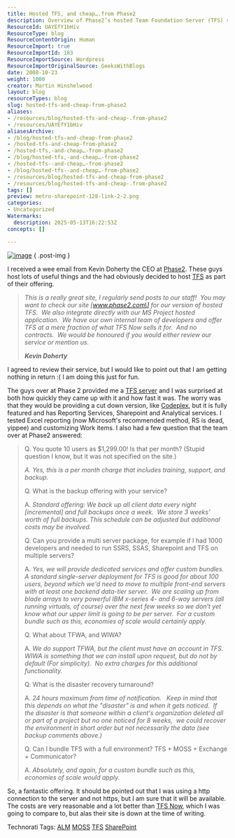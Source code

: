 ```yaml
---
title: Hosted TFS, and cheap….from Phase2
description: Overview of Phase2’s hosted Team Foundation Server (TFS) service, including features, pricing, backup, scalability, integration, and support details.
ResourceId: UAYEfY1bHiv
ResourceType: blog
ResourceContentOrigin: Human
ResourceImport: true
ResourceImportId: 183
ResourceImportSource: Wordpress
ResourceImportOriginalSource: GeeksWithBlogs
date: 2008-10-23
weight: 1000
creator: Martin Hinshelwood
layout: blog
resourceTypes: blog
slug: hosted-tfs-and-cheap-from-phase2
aliases:
- /resources/blog/hosted-tfs-and-cheap-.from-phase2
- /resources/UAYEfY1bHiv
aliasesArchive:
- /blog/hosted-tfs-and-cheap-from-phase2
- /hosted-tfs-and-cheap-from-phase2
- /hosted-tfs,-and-cheap…-from-phase2
- /blog/hosted-tfs,-and-cheap…-from-phase2
- /hosted-tfs--and-cheap…-from-phase2
- /blog/hosted-tfs--and-cheap…-from-phase2
- /resources/blog/hosted-tfs-and-cheap-from-phase2
- /resources/blog/hosted-tfs-and-cheap-.from-phase2
tags: []
preview: metro-sharepoint-128-link-2-2.png
categories:
- Uncategorized
Watermarks:
  description: 2025-05-13T16:22:53Z
concepts: []

---
```

[![image](images/21c33c4198cb_76CA-image_thumb_2-1-1.png)](http://blog.hinshelwood.com/files/2011/05/GWB-WindowsLiveWriter-21c33c4198cb_76CA-image_6.png)
{ .post-img }

I received a wee email from Kevin Doherty the CEO at [Phase2](http://Phase2.com). These guys host lots of useful things and the had obviously decided to host [TFS](http://msdn2.microsoft.com/en-us/teamsystem/aa718934.aspx "Team Foundation Server") as part of their offering.

> _This is a really great site, I regularly send posts to our staff!  You may want to check our site \[www.phase2.com\] for our version of hosted TFS.  We also integrate directly with our MS Project hosted application.  We have our own internal team of developers and offer TFS at a mere fraction of what TFS Now sells it for.  And no contracts.  We would be honoured if you would either review our service or mention us._
>
> _**Kevin Doherty**_

I agreed to review their service, but I would like to point out that I am getting nothing in return :( I am doing this just for fun.

The guys over at Phase 2 provided me a [TFS server](http://www.phase2.com/hosted_team_foundation_server_overview2.aspx) and I was surprised at both how quickly they came up with it and how fast it was. The worry was that they would be providing a cut down version, like [Codeplex](http://codeplex.com), but it is fully featured and has Reporting Services, Sharepoint and Analytical services. I tested Excel reporting (now Microsoft's recommended method, RS is dead, yippee) and customizing Work items. I also had a few question that the team over at Phase2 answered:

> Q. You quote 10 users as $1,299.00! Is that per month? (Stupid question I know, but it was not specified on the site.)
>
> _A. Yes, this is a per month charge that includes training, support, and backup._
>
> Q. What is the backup offering with your service?
>
> A. _Standard offering: We back up all client data every night \[incremental\] and full backups once a week.  We store 3 weeks’ worth of full backups. This schedule can be adjusted but additional costs may be involved._
>
> Q. Can you provide a multi server package, for example if I had 1000 developers and needed to run SSRS, SSAS, Sharepoint and TFS on multiple servers?
>
> A. _Yes, we will provide dedicated services and offer custom bundles.   A standard single-server deployment for TFS is good for about 100 users, beyond which we'd need to move to multiple front-end servers with at least one backend data-tier server.  We are scaling up from blade arrays to very powerful IBM x-series 4- and 6-way servers (all running virtuals, of course) over the next few weeks so we don't yet know what our upper limit is going to be per server.  For a custom bundle such as this, economies of scale would certainly apply._
>
> Q. What about TFWA, and WIWA?
>
> A. _We do support TFWA, but the client must have an account in TFS.  WIWA is something that we can install upon request, but do not by default (For simplicity).  No extra charges for this additional functionality._
>
> Q. What is the disaster recovery turnaround?
>
> A. _24 hours maximum from time of notification.   Keep in mind that this depends on what the "disaster" is and when it gets noticed.  If the disaster is that someone within a client's organization deleted all or part of a project but no one noticed for 8 weeks,  we could recover the environment in short order but not necessarily the data (see backup comments above.)_
>
> Q. Can I bundle TFS with a full environment? TFS + MOSS + Exchange + Communicator?
>
> A. _Absolutely, and again, for a custom bundle such as this, economies of scale would apply._

So, a fantastic offering. It should be pointed out that I was using a http connection to the server and not https, but I am sure that it will be available. The costs are very reasonable and a lot better than [TFS Now](http://www.tfsnow.com/), which I was going to compare to, but alas their site is down at the time of writing.

Technorati Tags: [ALM](http://technorati.com/tags/ALM) [MOSS](http://technorati.com/tags/MOSS) [TFS](http://technorati.com/tags/TFS) [SharePoint](http://technorati.com/tags/SharePoint)
